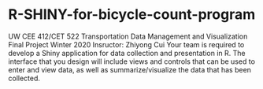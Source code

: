 # R-SHINY-for-bicycle-count-program
UW CEE 412/CET 522 Transportation Data Management and Visualization
Final Project Winter 2020 
Insructor: Zhiyong Cui
Your team is required to develop a Shiny application for data collection and presentation in R. The interface that you design will include views and controls that can be used to enter and view data, as well as summarize/visualize the data that has been collected.
